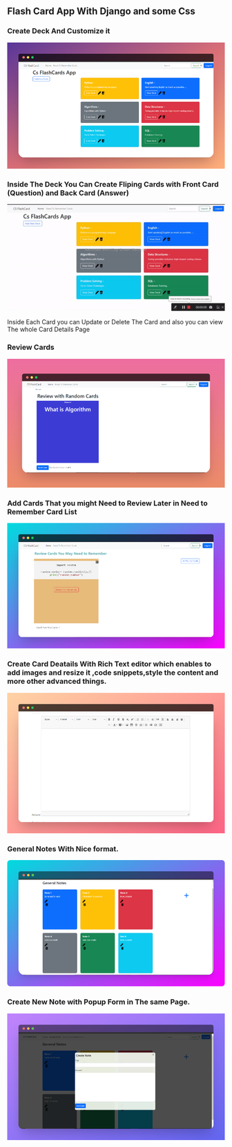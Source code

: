 <h2>Flash Card App With Django and some Css</h2>
<h3>Create Deck And Customize it </h3>

![](screenshots/image1.png)

<h3>Inside The Deck You Can Create Fliping Cards with Front Card (Question) and Back Card (Answer) </h3>


![](screenshots/gif1.gif)

<p> Inside Each Card you can Update or Delete The Card and also you can view The whole Card Details Page </p>

<h3>Review Cards </h3>

![](screenshots/image2.png)

<h3>Add Cards That you might Need to Review Later in Need to Remember Card List </h3>

![](screenshots/image3.png)

<h3>Create Card Deatails With Rich Text editor which enables to add images and resize it ,code snippets,style the content and more other advanced things. </h3>

![](screenshots/image4.png)

<h3>General Notes With Nice format.</h3>

![](screenshots/image6.png)

<h3>Create New Note with Popup Form in The same Page.</h3>

![](screenshots/image5.png)

